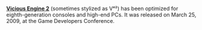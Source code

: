 [**Vicious Engine 2**](https://en.wikipedia.org/wiki/Vicious_Engine#Vicious_Engine_2) (sometimes stylized as Vᵉ²) has been optimized for eighth-generation consoles and high-end PCs. It was released on March 25, 2009, at the Game Developers Conference.
